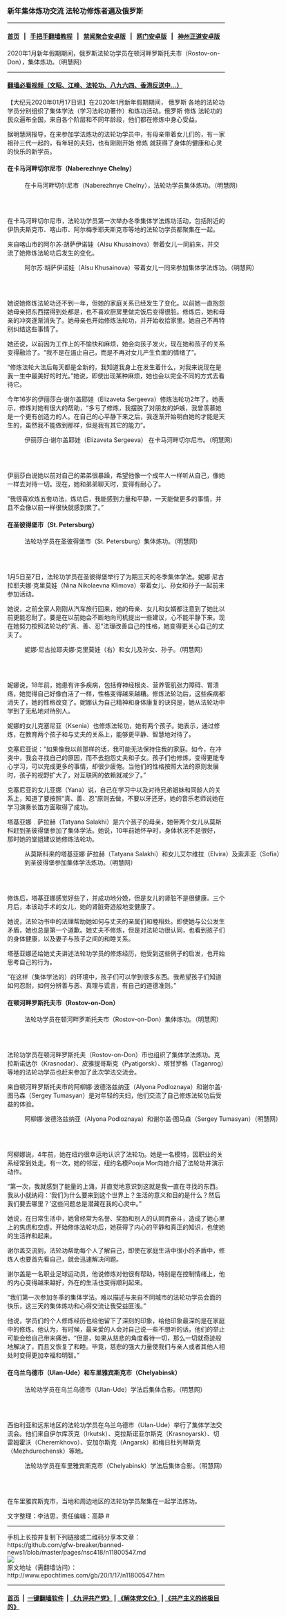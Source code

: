 ### 新年集体炼功交流 法轮功修炼者遍及俄罗斯
------------------------

#### [首页](https://github.com/gfw-breaker/banned-news1/blob/master/README.md) &nbsp;&nbsp;|&nbsp;&nbsp; [手把手翻墙教程](https://github.com/gfw-breaker/guides/wiki) &nbsp;&nbsp;|&nbsp;&nbsp; [禁闻聚合安卓版](https://github.com/gfw-breaker/bn-android) &nbsp;&nbsp;|&nbsp;&nbsp; [网门安卓版](https://github.com/oGate2/oGate) &nbsp;&nbsp;|&nbsp;&nbsp; [神州正道安卓版](https://github.com/SzzdOgate/update) 



<div><img alt="" class="aligncenter wp-post-image" src="http://i.epochtimes.com/assets/uploads/2020/01/2020-1-14-russia-group-practices_07-600x400.jpg"/>
<div class="red16 caption">
 2020年1月新年假期期间，俄罗斯法轮功学员在顿河畔罗斯托夫市（Rostov-on-Don），集体炼功。（明慧网）
</div>
</div><hr/>

#### [翻墙必看视频（文昭、江峰、法轮功、八九六四、香港反送中...）](https://github.com/gfw-breaker/banned-news1/blob/master/pages/link3.md)

<div><p>
 【大纪元2020年01月17日讯】在2020年1月新年假期期间，
 <ok href="http://www.epochtimes.com/gb/tag/%E4%BF%84%E7%BD%97%E6%96%AF.html">
  俄罗斯
 </ok>
 各地的法轮功学员分别组织了集体学法（学习法轮功著作）和炼功活动。俄罗斯
 <ok href="http://www.epochtimes.com/gb/tag/%E4%BF%AE%E7%82%BC.html">
  修炼
 </ok>
 法轮功的民众遍布全国，来自各个阶层和不同年龄段，他们都在修炼中身心受益。
</p>
<p>
 据明慧网报导，在来参加学法炼功的法轮功学员中，有母亲带着女儿们的，有一家祖孙三代一起的，有年轻的夫妇，也有刚刚开始
 <ok href="http://www.epochtimes.com/gb/tag/%E4%BF%AE%E7%82%BC.html">
  修炼
 </ok>
 就获得了身体的健康和心灵的快乐的新学员。
</p>
<h4>
 <b>
  在卡马河畔切尔尼市（Naberezhnye Chelny）
 </b>
</h4>
<figure class="wp-caption aligncenter" id="attachment_11800595" style="width: 600px">
 <ok href="http://i.epochtimes.com/assets/uploads/2020/01/2020-1-14-russia-group-practices_01.jpg">
  <img alt="" class="wp-image-11800595 size-large" src="http://i.epochtimes.com/assets/uploads/2020/01/2020-1-14-russia-group-practices_01-600x400.jpg"/>
 </ok>
 <br/><figcaption class="wp-caption-text">
  在卡马河畔切尔尼市（Naberezhnye Chelny），法轮功学员集体炼功。（明慧网）
 </figcaption><br/>
</figure><br/>
<p>
 在卡马河畔切尔尼市，法轮功学员第一次举办冬季集体学法炼功活动，包括附近的伊热夫斯克市、喀山市、阿尔梅季耶夫斯克市等地的法轮功学员都聚集在一起。
</p>
<p>
 来自喀山市的阿尔苏‧胡萨伊诺娃（Alsu Khusainova）带着女儿一同前来，并交流了她修炼法轮功后发生的变化。
</p>
<figure class="wp-caption aligncenter" id="attachment_11800629" style="width: 600px">
 <ok href="http://i.epochtimes.com/assets/uploads/2020/01/2020-1-14-russia-group-practices_02.jpg">
  <img alt="" class="size-large wp-image-11800629" src="http://i.epochtimes.com/assets/uploads/2020/01/2020-1-14-russia-group-practices_02-600x400.jpg"/>
 </ok>
 <br/><figcaption class="wp-caption-text">
  阿尔苏‧胡萨伊诺娃（Alsu Khusainova）带着女儿一同来参加集体学法炼功。（明慧网）
 </figcaption><br/>
</figure><br/>
<p>
 她说她修炼法轮功还不到一年，但她的家庭关系已经发生了变化。以前她一直抱怨她母亲把东西摆得到处都是，也不喜欢厨房里做完饭后变得很脏。修炼后，她和母亲的冲突逐渐消失了。她母亲也开始修炼法轮功，并开始收拾家里。她自己不再特别纠结这些事情了。
</p>
<p>
 她还说，以前因为工作上的不愉快和麻烦，她会向孩子发火，现在她和孩子的关系变得融洽了。“我不是在遏止自己，而是不再对女儿产生负面的情绪了”。
</p>
<p>
 “修炼法轮大法后每天都是全新的，我知道我身上在发生着什么，对我来说现在是我一生中最美好的时光。”她说，即使出现某种麻烦，她也会以完全不同的方式去看待它。
</p>
<p>
 今年16岁的伊丽莎白‧谢尔盖耶娃（Elizaveta Sergeeva）修炼法轮功2年了。她表示，修炼对她有很大的帮助，“多亏了修炼，我摆脱了对朋友的妒嫉，我曾羡慕她是一个更有创造力的人。在自己的心平静下来之后，我逐渐开始明白她的才能是天生的，虽然我不能做到那样，但是我有其它的能力”。
</p>
<figure class="wp-caption aligncenter" id="attachment_11800639" style="width: 600px">
 <ok href="http://i.epochtimes.com/assets/uploads/2020/01/2020-1-14-russia-group-practices_03.jpg">
  <img alt="" class="size-large wp-image-11800639" src="http://i.epochtimes.com/assets/uploads/2020/01/2020-1-14-russia-group-practices_03-600x400.jpg"/>
 </ok>
 <br/><figcaption class="wp-caption-text">
  伊丽莎白‧谢尔盖耶娃（Elizaveta Sergeeva） 在卡马河畔切尔尼市。（明慧网）
 </figcaption><br/>
</figure><br/>
<p>
 伊丽莎白说她以前对自己的弟弟很暴躁，希望他像一个成年人一样听从自己，像她一样去对待一切。现在，她和弟弟聊天时，变得有耐心了。
</p>
<p>
 “我很喜欢炼五套功法，炼功后，我能感到力量和平静，一天能做更多的事情，并且不会像以前一样很快就感到累了。”
</p>
<h4>
 <b>
  在圣彼得堡市（St. Petersburg）
 </b>
</h4>
<figure class="wp-caption aligncenter" id="attachment_11800644" style="width: 600px">
 <ok href="http://i.epochtimes.com/assets/uploads/2020/01/2020-1-14-russia-group-practices_04.jpg">
  <img alt="" class="size-large wp-image-11800644" src="http://i.epochtimes.com/assets/uploads/2020/01/2020-1-14-russia-group-practices_04-600x400.jpg"/>
 </ok>
 <br/><figcaption class="wp-caption-text">
  法轮功学员在圣彼得堡市（St. Petersburg）集体炼功。（明慧网）
 </figcaption><br/>
</figure><br/>
<p>
 1月5日至7日，法轮功学员在圣彼得堡举行了为期三天的冬季集体学法。妮娜‧尼古拉耶夫娜‧克里莫娃（Nina Nikolaevna Klimova）带着女儿、孙女和孙子一起前来参加活动。
</p>
<p>
 她说，之前全家人刚刚从汽车旅行回来，她的母亲、女儿和女婿都注意到了她比以前更能忍耐了。要是在以前她会不断地向司机提出一些建议，心不能平静下来。现在她努力按照法轮功的“真、善、忍”法理改善自己的性格，她变得更关心自己的丈夫了。
</p>
<figure class="wp-caption aligncenter" id="attachment_11800661" style="width: 600px">
 <ok href="http://i.epochtimes.com/assets/uploads/2020/01/2020-1-14-russia-group-practices_05.jpg">
  <img alt="" class="size-large wp-image-11800661" src="http://i.epochtimes.com/assets/uploads/2020/01/2020-1-14-russia-group-practices_05-600x400.jpg"/>
 </ok>
 <br/><figcaption class="wp-caption-text">
  妮娜‧尼古拉耶夫娜‧克里莫娃（右）和女儿及孙女、孙子。（明慧网）
 </figcaption><br/>
</figure><br/>
<p>
 妮娜说，18年前，她患有许多疾病，包括脊神经根炎、营养管肌张力障碍、胃溃疡，她觉得自己好像白活了一样，性格变得越来越糟。修炼法轮功后，这些疾病都消失了，她的性格改变了。妮娜认为自己精神和身体康复的诀窍是，她从法轮功中学到了无私地对待别人。
</p>
<p>
 妮娜的女儿克塞尼亚（Ksenia）也修炼法轮功，她有两个孩子。她表示，通过修炼，在教育两个孩子和与丈夫的关系上，能够更平静、智慧地对待了。
</p>
<p>
 克塞尼亚说：“如果像我以前那样的话，我可能无法保持住我的家庭。如今，在冲突中，我会寻找自己的原因，而不去抱怨丈夫和子女。孩子们也修炼，变得更能专心学习，可以完成更多的事情，却很少疲倦。当他们的性格按照大法的原则发展时，孩子的视野扩大了，对互联网的依赖就减少了。”
</p>
<p>
 克塞尼亚的女儿亚娜（Yana）说，自己在学习中以及对待兄弟姐妹和同龄人的关系上，知道了要按照“真、善、忍”原则去做，不要以牙还牙。她的音乐老师说她在学习演奏长笛方面取得了成功。
</p>
<p>
 塔基亚娜﹒萨拉赫（Tatyana Salakhi）是六个孩子的母亲，她带两个女儿从莫斯科赶到圣彼得堡参加了集体学法。她说，10年前她怀孕时，身体状况不是很好，那时她的堂姐建议她修炼法轮功。
</p>
<figure class="wp-caption aligncenter" id="attachment_11800679" style="width: 600px">
 <ok href="http://i.epochtimes.com/assets/uploads/2020/01/2020-1-14-russia-group-practices_06.jpg">
  <img alt="" class="wp-image-11800679 size-large" src="http://i.epochtimes.com/assets/uploads/2020/01/2020-1-14-russia-group-practices_06-600x400.jpg"/>
 </ok>
 <br/><figcaption class="wp-caption-text">
  从莫斯科来的塔基亚娜‧萨拉赫（Tatyana Salakhi）和女儿艾尔维拉（Elvira）及索非亚（Sofia）到圣彼得堡参加集体学法炼功。（明慧网）
 </figcaption><br/>
</figure><br/>
<p>
 修炼后，塔基亚娜感觉好些了，并成功地分娩，但是女儿的肾脏不是很健康。三个月后，本该动手术的女儿，她的肾脏奇迹般地变健康了。
</p>
<p>
 她说，法轮功书中的法理帮助她如何与丈夫的亲属们和睦相处。即使她与公公发生矛盾，她也总是第一个道歉。她丈夫不修炼，但是对法轮功很认同，也看到孩子们的身体健康，以及妻子与孩子之间的和睦关系。
</p>
<p>
 塔基亚娜还给她丈夫讲述法轮功学员的修炼经历，他受到这些例子的启发，也开始思考自己的行为。
</p>
<p>
 “在这样（集体学法的）的环境中，孩子们可以学到很多东西。我希望孩子们知道如何忍耐，如何分辨善与恶、真理与谎言，有自己的道德准则。”
</p>
<h4>
 <b>
  在顿河畔罗斯托夫市（Rostov-on-Don）
 </b>
</h4>
<figure class="wp-caption aligncenter" id="attachment_11800739" style="width: 600px">
 <ok href="http://i.epochtimes.com/assets/uploads/2020/01/2020-1-14-russia-group-practices_07-1.jpg">
  <img alt="" class="size-large wp-image-11800739" src="http://i.epochtimes.com/assets/uploads/2020/01/2020-1-14-russia-group-practices_07-1-600x400.jpg"/>
 </ok>
 <br/><figcaption class="wp-caption-text">
  法轮功学员在顿河畔罗斯托夫市（Rostov-on-Don）集体炼功。（明慧网）
 </figcaption><br/>
</figure><br/>
<p>
 法轮功学员在顿河畔罗斯托夫（Rostov-on-Don）市也组织了集体学法炼功。克拉斯诺达尔（Krasnodar）、皮雅提哥斯克（Pyatigorsk）、塔甘罗格（Taganrog）等地的法轮功学员也赶来参加了此次学法交流会。
</p>
<p>
 来自顿河畔罗斯托夫市的阿柳娜‧波德洛兹纳亚（Alyona Podloznaya）和谢尔盖‧图马森（Sergey Tumasyan）是对年轻的夫妇，他们交流了自己修炼法轮功后受益的体验。
</p>
<figure class="wp-caption aligncenter" id="attachment_11800790" style="width: 600px">
 <ok href="http://i.epochtimes.com/assets/uploads/2020/01/2020-1-14-russia-group-practices_08.jpg">
  <img alt="" class="wp-image-11800790 size-large" src="http://i.epochtimes.com/assets/uploads/2020/01/2020-1-14-russia-group-practices_08-600x400.jpg"/>
 </ok>
 <br/><figcaption class="wp-caption-text">
  阿柳娜‧波德洛兹纳亚（Alyona Podloznaya）和谢尔盖‧图马森（Sergey Tumasyan）（明慧网）
 </figcaption><br/>
</figure><br/>
<p>
 阿柳娜说，4年前，她在纽约很幸运地认识了法轮功。她是一名模特，因职业的关系经常到处走。有一次，她的邻居，纽约名模Pooja Mor向她介绍了法轮功并演示动作。
</p>
<p>
 “第一次，我就感到了能量的上涌，并直觉地意识到这就是我一直在寻找的东西。我从小就纳闷：‘我们为什么要来到这个世界上？生活的意义和目的是什么？然后我们要去哪里？’这些问题总是潜藏在我的心灵中。”
</p>
<p>
 她说，在日常生活中，她曾经常为名誉、奖励和别人的认同而奋斗，造成了她心里上的焦虑和空虚。开始修炼法轮功后，她获得了内心的平静和真正的知识，也使她的生活祥和起来。
</p>
<p>
 谢尔盖交流到，法轮功帮助每个人了解自己，即使在家庭生活中很小的矛盾中，修炼人也要首先看自己，就会迅速解决问题。
</p>
<p>
 谢尔盖是一名职业足球运动员，他说修炼对他很有帮助，特别是在控制情绪上，他的内心变得越来越好，外在的生活也变得顺利起来。
</p>
<p>
 “我们第一次参加冬季的集体学法。难以描述与来自不同城市的法轮功学员会面的快乐，这三天的集体炼功和心得交流让我受益匪浅。”
</p>
<p>
 他说，学员们的个人修炼经历也给他留下了深刻的印象，给他印象最深的是在家庭中的修炼。他认为，有时候，最亲爱的人会对自己说一些不想听的话，他们的举止可能会给自己带来痛苦。“但是，如果从慈悲的角度看待一切，那么一切就奇迹般地解决了，而且又恢复了和睦。毕竟，慈悲的强大力量使我们与亲人或者其他人相处时变得更加幸福和明智。”
</p>
<h4>
 <b>
  在乌兰乌德市（Ulan-Ude）和车里雅宾斯克市（Chelyabinsk）
 </b>
</h4>
<figure class="wp-caption aligncenter" id="attachment_11800793" style="width: 600px">
 <ok href="http://i.epochtimes.com/assets/uploads/2020/01/2020-1-14-russia-group-practices_09.jpg">
  <img alt="" class="size-large wp-image-11800793" src="http://i.epochtimes.com/assets/uploads/2020/01/2020-1-14-russia-group-practices_09-600x277.jpg"/>
 </ok>
 <br/><figcaption class="wp-caption-text">
  法轮功学员在乌兰乌德市（Ulan-Ude）学法后集体合影。（明慧网）
 </figcaption><br/>
</figure><br/>
<p>
 西伯利亚和远东地区的法轮功学员在乌兰乌德市（Ulan-Ude）举行了集体学法交流会。他们来自伊尔库茨克（Irkutsk）、克拉斯诺亚尔斯克（Krasnoyarsk）、切雷姆霍沃（Cheremkhovo）、安加尔斯克（Angarsk）和梅日杜列琴斯克（Mezhdurechensk）等地。
</p>
<figure class="wp-caption aligncenter" id="attachment_11800796" style="width: 600px">
 <ok href="http://i.epochtimes.com/assets/uploads/2020/01/2020-1-14-russia-group-practices_10.jpg">
  <img alt="" class="size-large wp-image-11800796" src="http://i.epochtimes.com/assets/uploads/2020/01/2020-1-14-russia-group-practices_10-600x400.jpg"/>
 </ok>
 <br/><figcaption class="wp-caption-text">
  法轮功学员在车里雅宾斯克市（Chelyabinsk）学法后集体合影。（明慧网）
 </figcaption><br/>
</figure><br/>
<p>
 在车里雅宾斯克市，当地和周边地区的法轮功学员聚集在一起学法炼功。
</p>
<p>
 文字整理：李洁思，责任编辑：高静 #
</p>
</div>
<hr/>
手机上长按并复制下列链接或二维码分享本文章：<br/>
https://github.com/gfw-breaker/banned-news1/blob/master/pages/nsc418/n11800547.md <br/>
<a href='https://github.com/gfw-breaker/banned-news1/blob/master/pages/nsc418/n11800547.md'><img src='https://github.com/gfw-breaker/banned-news1/blob/master/pages/nsc418/n11800547.md.png'/></a> <br/>
原文地址（需翻墙访问）：http://www.epochtimes.com/gb/20/1/17/n11800547.htm


------------------------
#### [首页](https://github.com/gfw-breaker/banned-news1/blob/master/README.md) &nbsp;|&nbsp; [一键翻墙软件](https://github.com/gfw-breaker/nogfw/blob/master/README.md) &nbsp;| [《九评共产党》](https://github.com/gfw-breaker/9ping.md/blob/master/README.md#九评之一评共产党是什么) | [《解体党文化》](https://github.com/gfw-breaker/jtdwh.md/blob/master/README.md) | [《共产主义的终极目的》](https://github.com/gfw-breaker/gczydzjmd.md/blob/master/README.md)


<img src='http://gfw-breaker.win/banned-news/pages/nsc418/n11800547.md' width='0px' height='0px'/>